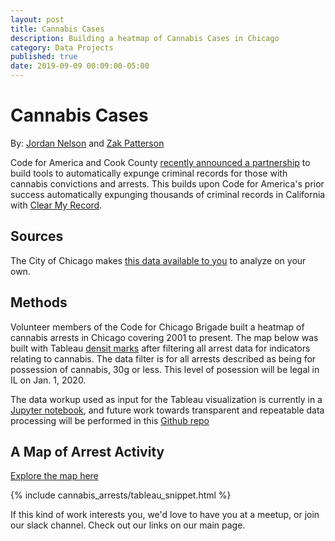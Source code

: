 ```yaml
---
layout: post
title: Cannabis Cases
description: Building a heatmap of Cannabis Cases in Chicago
category: Data Projects
published: true
date: 2019-09-09 00:09:00-05:00
---
```


# Cannabis Cases
By: [Jordan Nelson](https://github.com/monadnoc) and [Zak Patterson](https://github.com/zakpatterson)

Code for America and Cook County [recently announced a partnership](https://abc7chicago.com/kim-foxx-announces-code-for-america-partnership-to-expunge-marijuana-convictions/5495661/) to build tools to automatically expunge criminal records for those with cannabis convictions and arrests. This builds upon Code for America's prior success automatically expunging thousands of criminal records in California with [Clear My Record](https://www.codeforamerica.org/programs/clear-my-record).

## Sources

The City of Chicago makes [this data available to you](https://data.cityofchicago.org/Public-Safety/Crimes-2001-to-present/ijzp-q8t2/data) to analyze on your own.

## Methods 
Volunteer members of the Code for Chicago Brigade built a heatmap of cannabis arrests in Chicago covering 2001 to present. The map below was built with Tableau [densit marks](https://www.tableau.com/about/blog/2018/11/density-mark-type-brings-new-kind-heatmap-tableau-98488) after filtering all arrest data for indicators relating to cannabis. The data filter is for all arrests described as being for possession of cannabis, 30g or less. This level of posession will be legal in IL on Jan. 1, 2020. 

The data workup used as input for the Tableau visualization is currently in a [Jupyter notebook](https://github.com/monadnoc/IL_cannabis_expungement/blob/master/Chi_cannabis_expungement/notebooks/chicago_arrest_data.ipynb), and future work towards transparent and repeatable data processing will be performed in this [Github repo](https://github.com/monadnoc/IL_cannabis_expungement)  

## A Map of Arrest Activity

[Explore the map here](https://public.tableau.com/views/ChicagoMapofArrestssince2001forPossessionofCannabis30gorLess/Sheet1?:embed=y&:display_count=yes&publish=yes&:origin=viz_share_link)

{% include cannabis_arrests/tableau_snippet.html %}

If this kind of work interests you, we'd love to have you at a meetup, or join our slack channel. Check out our links on our main page.
